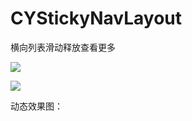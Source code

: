 # CYStickyNavLayout
横向列表滑动释放查看更多

![](https://github.com/zhxhcoder/CYStickyNavLayout/blob/master/screenshots/img1.png)

![](https://github.com/zhxhcoder/CYStickyNavLayout/blob/master/screenshots/img2.png)

动态效果图：



